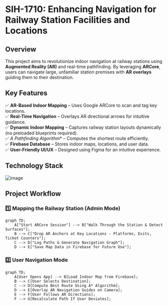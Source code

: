 # SIH-1710: Enhancing Navigation for Railway Station Facilities and Locations

## Overview
This project aims to revolutionize indoor navigation at railway stations using **Augmented Reality (AR)** and real-time pathfinding. By leveraging **ARCore**, users can navigate large, unfamiliar station premises with **AR overlays** guiding them to their destination.

## Key Features
✅ **AR-Based Indoor Mapping** – Uses Google ARCore to scan and tag key locations.  
✅ **Real-Time Navigation** – Overlays AR directional arrows for intuitive guidance.  
✅ **Dynamic Indoor Mapping** – Captures railway station layouts dynamically (no preloaded blueprints required).  
✅ **A* Pathfinding Algorithm** – Computes the shortest route efficiently.  
✅ **Firebase Database** – Stores indoor maps, locations, and user data.  
✅ **User-Friendly UI/UX** – Designed using Figma for an intuitive experience.  

## Technology Stack
![image](https://github.com/user-attachments/assets/54e47803-0dbe-4d8e-94bd-e44c3a1230d0)


## Project Workflow

### 1️⃣ Mapping the Railway Station (Admin Mode)
```mermaid
graph TD;
    A["Start ARCore Session"] --> B["Walk Through the Station & Detect Surfaces"];
    B --> C["Drop AR Anchors at Key Locations - Platforms, Exits, Ticket Counters"];
    C --> D["Log Paths & Generate Navigation Graph"];
    D --> E["Save Map Data in Firebase for Future Use"];
```
### 2️⃣ User Navigation Mode
```mermaid
graph TD;
    A[User Opens App] --> B[Load Indoor Map from Firebase];
    B --> C[User Selects Destination];
    C --> D[Compute Best Route Using A* Algorithm];
    D --> E[Overlay AR Navigation Guides on Camera];
    E --> F[User Follows AR Directions];
    F --> G[Recalculate Path If User Deviates];
```

